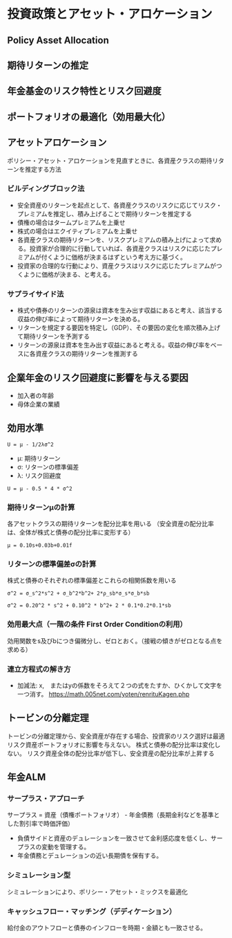 # 投資政策とアセット・アロケーション

## Policy Asset Allocation

## 期待リターンの推定
## 年金基金のリスク特性とリスク回避度

## ポートフォリオの最適化（効用最大化）


## アセットアロケーション
ポリシー・アセット・アロケーションを見直すときに、各資産クラスの期待リターンを推定する方法

### ビルディングブロック法
* 安全資産のリターンを起点として、各資産クラスのリスクに応じてリスク・プレミアムを推定し、積み上げることで期待リターンを推定する
 * 債権の場合はタームプレミアムを上乗せ
 * 株式の場合はエクイティプレミアムを上乗せ
* 各資産クラスの期待リターンを、リスクプレミアムの積み上げによって求める。投資家が合理的に行動していれば、各資産クラスはリスクに応じたプレミアムが付くように価格が決まるはずという考え方に基づく。
* 投資家の合理的な行動により、資産クラスはリスクに応じたプレミアムがつくように価格が決まる、と考える。


 
### サプライサイド法
  * 株式や債券のリターンの源泉は資本を生み出す収益にあると考え、該当する収益の伸び率によって期待リターンを決める。
  * リターンを規定する要因を特定し（GDP）、その要因の変化を順次積み上げて期待リターンを予測する
  * リターンの源泉は資本を生み出す収益にあると考える。収益の伸び率をベースに各資産クラスの期待リターンを推測する

## 企業年金のリスク回避度に影響を与える要因
* 加入者の年齢
* 母体企業の業績

## 効用水準
```
U = μ - 1/2λσ^2
```
* μ: 期待リターン
* σ: リターンの標準偏差
* λ: リスク回避度

```
U = μ - 0.5 * 4 * σ^2
```

### 期待リターンμの計算
各アセットクラスの期待リターンを配分比率を用いる
（安全資産の配分比率は、全体が株式と債券の配分比率に変形する）
```
μ = 0.10s+0.03b+0.01f
```

### リターンの標準偏差σの計算
株式と債券のそれぞれの標準偏差とこれらの相関係数を用いる
```
σ^2 = σ_s^2*s^2 + σ_b^2*b^2+ 2*ρ_sb*σ_s*σ_b*sb
```
```
σ^2 = 0.20^2 * s^2 + 0.10^2 * b^2+ 2 * 0.1*0.2*0.1*sb
```

### 効用最大点（一階の条件 First Order Conditionの利用）
効用関数をs及びbにつき偏微分し、ゼロとおく。（接戦の傾きがゼロとなる点を求める）


### 連立方程式の解き方
* 加減法: x,　またはyの係数をそろえて２つの式をたすか、ひくかして文字を一つ消す。
https://math.005net.com/yoten/renrituKagen.php

## トービンの分離定理
トービンの分離定理から、安全資産が存在する場合、投資家のリスク選好は最適リスク資産ポートフォリオに影響を与えない。
株式と債券の配分比率は変化しない。
リスク資産全体の配分比率が低下し、安全資産の配分比率が上昇する

## 年金ALM
### サープラス・アプローチ
サープラス = 資産（債権ポートフォリオ） - 年金債務（長期金利などを基準とした割引率で時価評価）
* 負債サイドと資産のデュレーションを一致させて金利感応度を低くし、サープラスの変動を管理する。
* 年金債務とデュレーションの近い長期債を保有する。

### シミュレーション型
シミュレーションにより、ポリシー・アセット・ミックスを最適化

### キャッシュフロー・マッチング（デディケーション）
給付金のアウトフローと債券のインフローを時期・金額とも一致させる。


